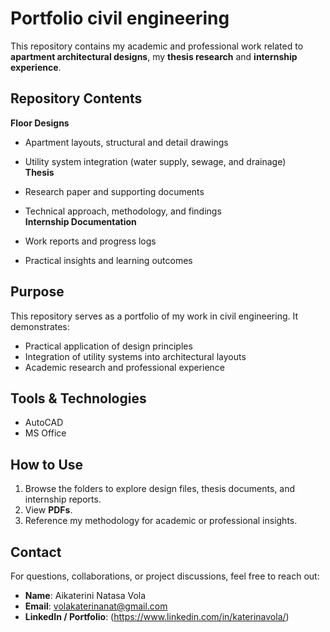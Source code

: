 # Portfolio civil engineering  

This repository contains my academic and professional work related to **apartment architectural designs**, my **thesis research** and **internship experience**.  

##  Repository Contents  
 **Floor Designs**

  - Apartment layouts, structural and detail drawings  
  - Utility system integration (water supply, sewage, and drainage)  
 **Thesis**

  - Research paper and supporting documents  
  - Technical approach, methodology, and findings  
 **Internship Documentation**

  - Work reports and progress logs  
  - Practical insights and learning outcomes  

##  Purpose  
This repository serves as a portfolio of my work in civil engineering. It demonstrates:  
- Practical application of design principles  
- Integration of utility systems into architectural layouts  
- Academic research and professional experience  

##  Tools & Technologies  
- AutoCAD
- MS Office 

##  How to Use  
1. Browse the folders to explore design files, thesis documents, and internship reports.  
2. View **PDFs**.  
3. Reference my methodology for academic or professional insights.  

##  Contact  
For questions, collaborations, or project discussions, feel free to reach out:  
- **Name**: Aikaterini Natasa Vola
- **Email**: volakaterinanat@gmail.com 
- **LinkedIn / Portfolio**: (https://www.linkedin.com/in/katerinavola/)
